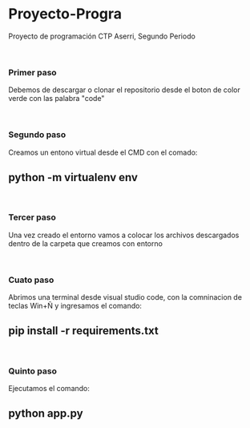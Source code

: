 # Proyecto-Progra
Proyecto de programación CTP Aserri, Segundo Periodo

<br>
<h3>Primer paso</h3>
<p>Debemos de descargar o clonar el repositorio desde el boton de color verde con las palabra "code"</p>
<br>
<h3>Segundo paso</h3>
<p>Creamos un entono virtual desde el CMD con el comado:</p>

<h2>python -m virtualenv env</h2>
<br>
<h3>Tercer paso</h3>
<p>Una vez creado el entorno vamos a colocar los archivos descargados dentro de la carpeta que creamos con entorno</p>
<br>
<h3>Cuato paso</h3>
<p>Abrimos una terminal desde visual studio code, con la comninacion de teclas Win+Ñ y ingresamos el comando:</p>
<h2>pip install -r requirements.txt</h2>
<br>
<h3>Quinto paso</h3>
<p>Ejecutamos el comando:</p>
<h2>python app.py</h2>
